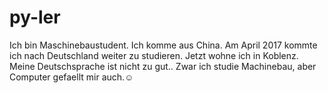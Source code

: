 # py-ler
Ich bin Maschinebaustudent.
Ich komme aus China. Am April 2017 kommte ich nach Deutschland weiter zu studieren.
Jetzt wohne ich in Koblenz.
Meine Deutschsprache ist nicht zu gut..
Zwar ich studie Machinebau, aber Computer gefaellt mir auch.☺
